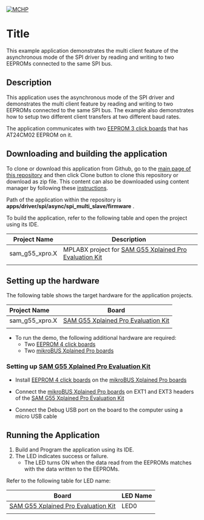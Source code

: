 [![MCHP](https://www.microchip.com/ResourcePackages/Microchip/assets/dist/images/logo.png)](https://www.microchip.com)

# Title

This example application demonstrates the multi client feature of the asynchronous mode of the SPI driver by reading and writing to two EEPROMs connected to the same SPI bus.

## Description

This application uses the asynchronous mode of the SPI driver and demonstrates the multi client feature by reading and writing to two EEPROMs connected to the same SPI bus. The example also demonstrates how to setup two different client transfers at two different baud rates. 

The application communicates with two [EEPROM 3 click boards](https://www.mikroe.com/eeprom-3-click) that has AT24CM02 EEPROM on it.

## Downloading and building the application

To clone or download this application from Github, go to the [main page of this repository](https://github.com/Microchip-MPLAB-Harmony/core_apps_sam_g55) and then click Clone button to clone this repository or download as zip file.
This content can also be downloaded using content manager by following these [instructions](https://github.com/Microchip-MPLAB-Harmony/contentmanager/wiki).

Path of the application within the repository is **apps/driver/spi/async/spi_multi_slave/firmware** .

To build the application, refer to the following table and open the project using its IDE.

| Project Name      | Description                                    |
| ----------------- | ---------------------------------------------- |
| sam_g55_xpro.X | MPLABX project for [SAM G55 Xplained Pro Evaluation Kit](https://www.microchip.com/developmenttools/ProductDetails/atsamg55-xpro) |
|||

## Setting up the hardware

The following table shows the target hardware for the application projects.

| Project Name| Board|
|:---------|:---------:|
| sam_g55_xpro.X | [SAM G55 Xplained Pro Evaluation Kit](https://www.microchip.com/developmenttools/ProductDetails/atsamg55-xpro) |
|||

- To run the demo, the following additional hardware are required:
    - Two [EEPROM 4 click boards](https://www.mikroe.com/eeprom-4-click)
	- Two [mikroBUS Xplained Pro boards](https://www.microchip.com/developmenttools/ProductDetails/ATMBUSADAPTER-XPRO)
	
### Setting up [SAM G55 Xplained Pro Evaluation Kit](https://www.microchip.com/developmenttools/ProductDetails/atsamg55-xpro)

- Install [EEPROM 4 click boards](https://www.mikroe.com/eeprom-4-click) on the [mikroBUS Xplained Pro boards](https://www.microchip.com/developmenttools/ProductDetails/ATMBUSADAPTER-XPRO)

- Connect the [mikroBUS Xplained Pro boards](https://www.microchip.com/developmenttools/ProductDetails/ATMBUSADAPTER-XPRO) on EXT1 and EXT3 headers of the [SAM G55 Xplained Pro Evaluation Kit](https://www.microchip.com/developmenttools/ProductDetails/atsamg55-xpro)

- Connect the Debug USB port on the board to the computer using a micro USB cable

## Running the Application

1. Build and Program the application using its IDE.
2. The LED indicates success or failure.
    - The LED turns ON when the data read from the EEPROMs matches with the data written to the EEPROMs.

Refer to the following table for LED name:

| Board | LED Name |
| ----- | -------- |
|  [SAM G55 Xplained Pro Evaluation Kit](https://www.microchip.com/developmenttools/ProductDetails/atsamg55-xpro) | LED0 |
|||